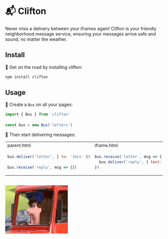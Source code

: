 # 📬 Clifton

Never miss a delivery between your iframes again! Clifton is your friendly neighborhood message service, ensuring your messages arrive safe and sound, no matter the weather.

## Install

🚏 Get on the road by installing clifton:

```bash
npm install clifton
```

## Usage

🚚 Create a `Bus` on all your pages:

```js
import { Bus } from 'clifton'

const bus = new Bus('letters')
```

📨 Then start delivering messages:

<table>
<tr>
<td>parent.html</td>
<td>iframe.html</td>
</tr>
<tr>
<td>

```js
bus.deliver('letter', { to: 'Jess' })

bus.receive('reply', msg => {})
```

</td>
<td>
    
```js
bus.receive('letter', msg => {
  bus.deliver('reply', { text: 'Meow' })
})
```

</td>
</tr>
</table>

<br>
<img src="https://raw.githubusercontent.com/nexxtmove/clifton/pat/pat.gif" width="200" alt="Pat Clifton"/>
